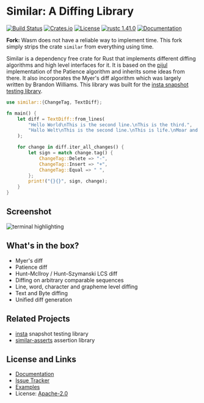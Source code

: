 # Similar: A Diffing Library

[![Build Status](https://github.com/mitsuhiko/similar/workflows/Tests/badge.svg?branch=main)](https://github.com/mitsuhiko/similar/actions?query=workflow%3ATests)
[![Crates.io](https://img.shields.io/crates/d/similar.svg)](https://crates.io/crates/similar)
[![License](https://img.shields.io/github/license/mitsuhiko/similar)](https://github.com/mitsuhiko/similar/blob/main/LICENSE)
[![rustc 1.41.0](https://img.shields.io/badge/rust-1.41%2B-orange.svg)](https://img.shields.io/badge/rust-1.41%2B-orange.svg)
[![Documentation](https://docs.rs/similar/badge.svg)](https://docs.rs/similar)

**Fork:** Wasm does not have a reliable way to implement time. This fork simply strips the crate `similar` from everything using time.

Similar is a dependency free crate for Rust that implements different diffing
algorithms and high level interfaces for it. It is based on the
[pijul](https://pijul.org/) implementation of the Patience algorithm and
inherits some ideas from there. It also incorporates the Myer's diff
algorithm which was largely written by Brandon Williams.  This library was
built for the [insta snapshot testing library](https://insta.rs).

```rust
use similar::{ChangeTag, TextDiff};

fn main() {
    let diff = TextDiff::from_lines(
        "Hello World\nThis is the second line.\nThis is the third.",
        "Hallo Welt\nThis is the second line.\nThis is life.\nMoar and more",
    );

    for change in diff.iter_all_changes() {
        let sign = match change.tag() {
            ChangeTag::Delete => "-",
            ChangeTag::Insert => "+",
            ChangeTag::Equal => " ",
        };
        print!("{}{}", sign, change);
    }
}
```

## Screenshot

![terminal highlighting](https://raw.githubusercontent.com/mitsuhiko/similar/main/assets/terminal-inline.png)

## What's in the box?

* Myer's diff
* Patience diff
* Hunt–McIlroy / Hunt–Szymanski LCS diff
* Diffing on arbitrary comparable sequences
* Line, word, character and grapheme level diffing
* Text and Byte diffing
* Unified diff generation

## Related Projects

* [insta](https://insta.rs) snapshot testing library
* [similar-asserts](https://github.com/mitsuhiko/similar-asserts) assertion library

## License and Links

* [Documentation](https://docs.rs/similar/)
* [Issue Tracker](https://github.com/mitsuhiko/similar/issues)
* [Examples](https://github.com/mitsuhiko/similar/tree/main/examples)
* License: [Apache-2.0](https://github.com/mitsuhiko/similar/blob/main/LICENSE)
